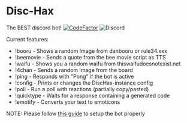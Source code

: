 # Disc-Hax
The BEST discord bot!
[![CodeFactor](https://www.codefactor.io/repository/github/creepycrafter24/disc-hax/badge)](https://www.codefactor.io/repository/github/creepycrafter24/disc-hax)
![Discord](https://img.shields.io/discord/466965965658128384?label=Discord)

Current features:
- !booru - Shows a random Image from danbooru or rule34.xxx
- !beemovie - Sends a quote from the bee movie script as TTS
- !waifu - Shows you a random waifu from thiswaifudoesnotexist.net
- !4chan - Sends a random image from the board
- !ping - Responds with \"Pong\" if the bot is active
- !config - Prints or changes the DiscHax-instance config
- !poll - Run a poll with reactions (partially copy/pasted)
- !quicktype - Waits for a response containing a generated code
- !emotify - Converts your text to emoticons


NOTE: Please follow [this guide](https://dsharpplus.emzi0767.com/articles/vnext_setup.html) to setup the bot properly
